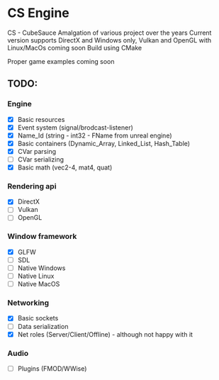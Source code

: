 # CS Engine
CS - CubeSauce
Amalgation of various project over the years
Current version supports DirectX and Windows only, Vulkan and OpenGL with Linux/MacOs coming soon
Build using CMake 

Proper game examples coming soon

## TODO:
### Engine
- [x] Basic resources
- [x] Event system (signal/brodcast-listener)
- [x] Name_Id (string - int32 - FName from unreal engine)
- [x] Basic containers (Dynamic_Array, Linked_List, Hash_Table)
- [x] CVar parsing
- [ ] CVar serializing
- [x] Basic math (vec2-4, mat4, quat)
### Rendering api
- [x] DirectX
- [ ] Vulkan
- [ ] OpenGL
### Window framework
- [x] GLFW
- [ ] SDL
- [ ] Native Windows
- [ ] Native Linux
- [ ] Native MacOS
### Networking
- [x] Basic sockets
- [ ] Data serialization
- [x] Net roles (Server/Client/Offline) - although not happy with it
### Audio
- [ ] Plugins (FMOD/WWise)
